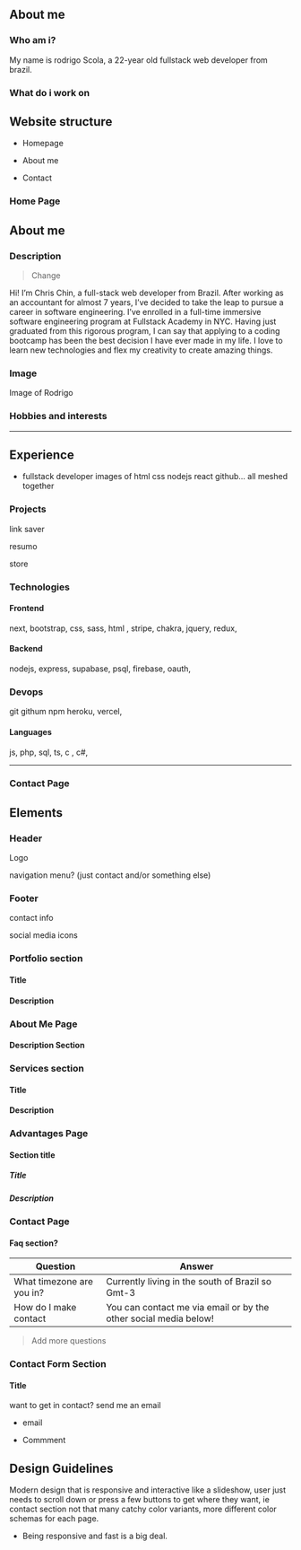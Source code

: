## About me

### Who am i?

My name is rodrigo Scola, a 22-year old fullstack web developer from brazil.

### What do i work on

## Website structure

- Homepage

- About me

- Contact

### Home Page

## About me

### Description

> Change

Hi! I’m Chris Chin, a full-stack web developer from Brazil. After working as an accountant for almost 7 years, I’ve decided to take the leap to pursue a career in software engineering. I’ve enrolled in a full-time immersive software engineering program at Fullstack Academy in NYC. Having just graduated from this rigorous program, I can say that applying to a coding bootcamp has been the best decision I have ever made in my life. I love to learn new technologies and flex my creativity to create amazing things.

### Image

Image of Rodrigo

### Hobbies and interests

---

## Experience

- fullstack developer
  images of html css nodejs react github... all meshed together

### Projects

link saver

resumo

store

### Technologies

#### Frontend

next, bootstrap, css, sass, html , stripe, chakra, jquery, redux,

#### Backend

nodejs, express, supabase, psql, firebase, oauth,

### Devops

git githum npm heroku, vercel,

#### Languages

js, php, sql, ts, c , c#,

---

### Contact Page

## Elements

### Header

Logo

navigation menu? (just contact and/or something else)

### Footer

contact info

social media icons

### Portfolio section

#### Title

#### Description

### About Me Page

#### Description Section

### Services section

#### Title

#### Description

### Advantages Page

#### Section title

##### Title

##### Description

### Contact Page

#### Faq section?

| Question                  | Answer                                                           |
| ------------------------- | ---------------------------------------------------------------- |
| What timezone are you in? | Currently living in the south of Brazil so Gmt-3                 |
| How do I make contact     | You can contact me via email or by the other social media below! |

> Add more questions

### Contact Form Section

#### Title

want to get in contact? send me an email

- email

- Commment

## Design Guidelines

Modern design that is responsive and interactive like a slideshow, user just needs to scroll down or press a few buttons to get where they want, ie contact section
not that many catchy color variants, more different color schemas for each page.

- Being responsive and fast is a big deal.

